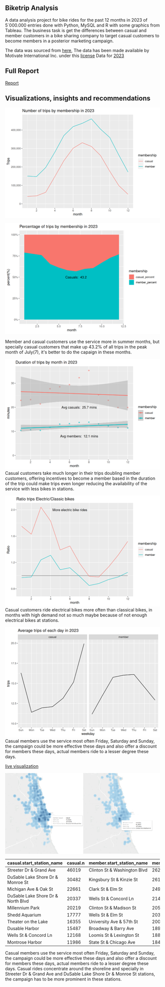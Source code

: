 ## Biketrip Analysis

A data analysis project for bike rides for the past 12 months in 2023 of 5`000.000 entries done with Python, MySQL and R with some graphics from Tableau. The business task is get the differences between casual and member customers in a bike sharing company to target casual customers to become members in a posterior marketing campaign.

The data was sourced from [here](https://divvy-tripdata.s3.amazonaws.com/index.html), The data has been made available by
Motivate International Inc. under this [license](https://www.divvybikes.com/data-license-agreement)
Data for [2023](https://www.kaggle.com/datasets/ojquirogag/bike-ridership)

## Full Report

[Report](./Introduction_SQLload.pdf)

## Visualizations, insights and recommendations

![](./external_visuals/unnamed-chunk-22-1.png)

![](./external_visuals/unnamed-chunk-23-1.png)

Member and casual customers use the service more in summer months, but specially casual customers that make up 43.2% of all trips in the peak month of July(7), it's better to do the capaign in these months.

![](./external_visuals/unnamed-chunk-24-1.png)
Casual customers take much longer in their trips doubling member customers, offering incentives to become a member based in the duration of the trip could make trips even longer reducing the availability of the service with less bikes in stations.

![](./external_visuals/unnamed-chunk-25-1.png)
Casual customers ride electrical bikes more often than classical bikes, in months with high demand not so much maybe because of not enough electrical bikes at stations.

![](./external_visuals/unnamed-chunk-26-1.png)
Casual members use the service most often Friday, Saturday and Sunday, the campaign could be more effective these days and also offer a discount for members these days, actual members ride to a lesser degree these days.

[live visualization](https://public.tableau.com/app/profile/oscar.quiroga8687/viz/Densitymapridebikes/DensitymapofTOP250stations)

![Density map of stations](./external_visuals/concentration.png)

| casual.start_station_name | casual.n | member.start_station_name | member.n |
| --- | --- | --- | --- |
| Streeter Dr & Grand Ave | 46019 | Clinton St & Washington Blvd | 26207 |
| DuSable Lake Shore Dr & Monroe St | 30482 | Kingsbury St & Kinzie St | 26168 |
| Michigan Ave & Oak St | 22661 | Clark St & Elm St | 24996 |
| DuSable Lake Shore Dr & North Blvd | 20337 | Wells St & Concord Ln | 21417 |
| Millennium Park | 20219 | Clinton St & Madison St | 20591 |
| Shedd Aquarium | 17777 | Wells St & Elm St | 20394 |
| Theater on the Lake | 16355 | University Ave & 57th St | 20037 |
| Dusable Harbor | 15487 | Broadway & Barry Ave | 18955 |
| Wells St & Concord Ln | 12168 | Loomis St & Lexington St | 18898 |
| Montrose Harbor | 11986 | State St & Chicago Ave | 18484 |

Casual members use the service most often Friday, Saturday and Sunday, the campaign could be more
effective these days and also offer a discount for members these days, actual members ride to a lesser
degree these days.
Casual rides concentrate around the shoreline and specially in Streeter Dr & Grand Ave and DuSable Lake Shore Dr & Monroe St stations, the campaign has to be more prominent in these stations.
